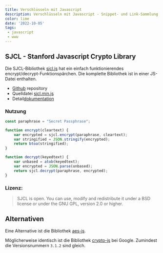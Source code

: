 ```yaml
---
title: Verschlüsseln mit Javascript
description: Verschlüsseln mit Javascript - Snippet- und Link-Sammlung.
color: lime
date: '2022-10-05'
tags:
 - javascript
 - www
---
```


## SJCL - Stanford Javascript Crypto Library

Die SJCL-Bibliothek [sjcl.js](https://bitwiseshiftleft.github.io/sjcl/)
hat ein einfach funktionierendes encrypt/decrypt-Funktionspärchen.
Die komplette Bibliothek ist in einer JS-Datei enthalten.

- [Github](https://github.com/bitwiseshiftleft/sjcl/) repository
- Quelldatei [sjcl.min.js](https://bitwiseshiftleft.github.io/sjcl/sjcl.js)
- Detail[dokumentation](https://bitwiseshiftleft.github.io/sjcl/doc/)

### Nutzung

```javascript
const paraphrase = "Secret Passphrase";

function encrypt(cleartext) {
	var encrypted = sjcl.encrypt(paraphrase, cleartext); 
	var stringified = JSON.stringify(encrypted);
	return btoa(stringified);
}

function decrypt(keyedtext) {
	var unbased = atob(keyedtext);
	var encrypted = JSON.parse(unbased);
	return sjcl.decrypt(paraphrase, encrypted);
}
```

### Lizenz:
>SJCL is open. You can use, modify and redistribute it under a BSD license or under the GNU GPL, version 2.0 or higher.


## Alternativen

Eine Alternative ist die Bibliothek [aes-js](https://cdnjs.com/libraries/aes-js).

Möglicherweise identisch ist die Bibliothek [crypto-js](https://code.google.com/archive/p/crypto-js/)
bei Google. Zumindest die Versionsnummern `3.1.2` sind gleich.
